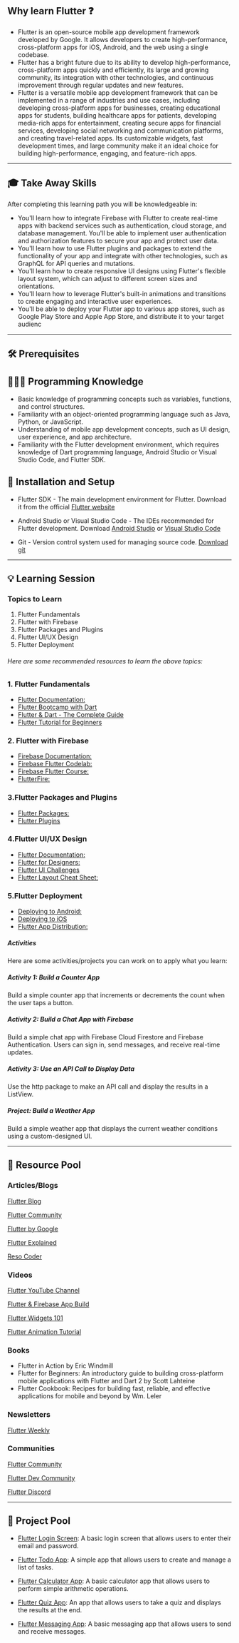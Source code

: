 
## Why learn Flutter ❓


- Flutter is an open-source mobile app development framework developed by Google. It allows developers to create high-performance, cross-platform apps for iOS, Android, and the web using a single codebase.
- Flutter has a bright future due to its ability to develop high-performance, cross-platform apps quickly and efficiently, its large and growing community, its integration with other technologies, and continuous improvement through regular updates and new features.
- Flutter is a versatile mobile app development framework that can be implemented in a range of industries and use cases, including developing cross-platform apps for businesses, creating educational apps for students, building healthcare apps for patients, developing media-rich apps for entertainment, creating secure apps for financial services, developing social networking and communication platforms, and creating travel-related apps. Its customizable widgets, fast development times, and large community make it an ideal choice for building high-performance, engaging, and feature-rich apps.
---
## 🎓 Take Away Skills

After completing this learning path you will be knowledgeable in:
- You'll learn how to integrate Firebase with Flutter to create real-time apps with backend services such as authentication, cloud storage, and database management.
You'll be able to implement user authentication and authorization features to secure your app and protect user data.
- You'll learn how to use Flutter plugins and packages to extend the functionality of your app and integrate with other technologies, such as GraphQL for API queries and mutations.
 - You'll learn how to create responsive UI designs using Flutter's flexible layout system, which can adjust to different screen sizes and orientations.
- You'll learn how to leverage Flutter's built-in animations and transitions to create engaging and interactive user experiences.
- You'll be able to deploy your Flutter app to various app stores, such as Google Play Store and Apple App Store, and distribute it to your target audienc

---
## 🛠️ Prerequisites

## 🧑🏻‍💻 Programming Knowledge 

- Basic knowledge of programming concepts such as variables, functions, and control structures.
- Familiarity with an object-oriented programming language such as Java, Python, or JavaScript.
- Understanding of mobile app development concepts, such as UI design, user experience, and app architecture.
- Familiarity with the Flutter development environment, which requires knowledge of Dart programming language, Android Studio or Visual Studio Code, and Flutter SDK.

## 📲 Installation and Setup

- Flutter SDK - The main development environment for Flutter. Download it from the official [Flutter website](https://flutter.dev/docs/get-started/install)

- Android Studio or Visual Studio Code - The IDEs recommended for Flutter development. Download [Android Studio]( https://developer.android.com/studio) or [Visual Studio Code](https://code.visualstudio.com/)

- Git - Version control system used for managing source code. [Download git](https://git-scm.com/downloads)
---

## 💡 Learning Session


### Topics to Learn
1. Flutter Fundamentals
2. Flutter with Firebase
3. Flutter Packages and Plugins
4. Flutter UI/UX Design
5. Flutter Deployment

###### Here are some recommended resources to learn the above topics:

### 1. Flutter Fundamentals
 - [Flutter Documentation:]( https://flutter.dev/docs)
- [Flutter Bootcamp with Dart]( https://www.udemy.com/course/flutter-bootcamp-with-dart/)
- [Flutter & Dart - The Complete Guide](https://www.udemy.com/course/learn-flutter-dart-to-build-ios-android-apps/)
 - [Flutter Tutorial for Beginners](https://www.youtube.com/watch?v=GLSG_Wh_YWc)
###  2. Flutter with Firebase
- [Firebase Documentation:]( https://firebase.google.com/docs)
- [Firebase Flutter Codelab:](https://codelabs.developers.google.com/codelabs/flutter-firebase/)
- [ Firebase Flutter Course:](https://www.udemy.com/course/flutter-firebase-build-a-complete-app-for-ios-android/)
- [FlutterFire: ](https://firebase.flutter.dev/)
###  3.Flutter Packages and Plugins
- [Flutter Packages:]( https://pub.dev/flutter)
- [Flutter Plugins]( https://flutter.dev/docs/development/packages-and-plugins)
###  4.Flutter UI/UX Design
- [Flutter Documentation:]( https://flutter.dev/docs)
- [Flutter for Designers:](https://flutterfordesigners.com/)
- [Flutter UI Challenges]( https://flutterui.co/)
- [Flutter Layout Cheat Sheet:](https://medium.com/flutter-community/flutter-layout-cheat-sheet-5363348d037e)
###  5.Flutter Deployment
- [Deploying to Android: ](https://flutter.dev/docs/deployment/android)
- [Deploying to iOS]( https://flutter.dev/docs/deployment/ios)
- [Flutter App Distribution:]( https://appdistribution.firebase.dev/)
##### Activities
Here are some activities/projects you can work on to apply what you learn:

##### Activity 1: Build a Counter App
Build a simple counter app that increments or decrements the count when the user taps a button.

#####  Activity 2: Build a Chat App with Firebase
Build a simple chat app with Firebase Cloud Firestore and Firebase Authentication. Users can sign in, send messages, and receive real-time updates.

#####  Activity 3: Use an API Call to Display Data
Use the http package to make an API call and display the results in a ListView.

#####  Project: Build a Weather App
Build a simple weather app that displays the current weather conditions using a custom-designed UI.


---
## 🔖 Resource Pool
### Articles/Blogs
[Flutter Blog]( https://medium.com/flutter)

[Flutter Community]( https://fluttercommunity.dev/)

[Flutter by Google]( https://developers.googleblog.com/search?q=flutter&max-results=12)

[Flutter Explained]( https://flutter-explained.dev/)

[Reso Coder]( https://resocoder.com/category/tutorials/flutter/)

### Videos
[Flutter YouTube Channel](https://www.youtube.com/channel/UCwXdFgeE9KYzlDdR7TG9cMw)

[Flutter & Firebase App Build ](https://www.youtube.com/watch?v=knMvKPKBzGE)

[Flutter Widgets 101 ](https://www.youtube.com/watch?v=Olj9t1ZBtF0)

[Flutter Animation Tutorial]( https://www.youtube.com/watch?v=I-20MRF1lCQ)
### Books
- Flutter in Action by Eric Windmill
- Flutter for Beginners: An introductory guide to building cross-platform mobile applications with Flutter and Dart 2 by Scott Lahteine
- Flutter Cookbook: Recipes for building fast, reliable, and effective applications for mobile and beyond by Wm. Leler
### Newsletters
[Flutter Weekly](https://newsletter.flutterdeveloperweekly.com/)

### Communities
[Flutter Community ](https://fluttercommunity.dev/)

[Flutter Dev Community]( https://dev.to/t/flutter)

[Flutter Discord]( https://discord.com/invite/zsFFgvacks)

---
## 🚀 Project Pool

- [Flutter Login Screen](https://github.com/afgprogrammer/Flutter-Login-Signup-page): A basic login screen that allows users to enter their email and password.



- [Flutter Todo App](https://github.com/asjqkkkk/flutter-todos):  A simple app that allows users to create and manage a list of tasks.



- [Flutter Calculator App](https://github.com/shubhamhackz/flutter-calculator): A basic calculator app that allows users to perform simple arithmetic operations.
  
 

- [Flutter Quiz App](https://github.com/abuanwar072/Quiz-App-Flutter): An app that allows users to take a quiz and displays the results at the end.
 

- [Flutter Messaging App](https://github.com/abuanwar072/Chat-Messaging-App-Light-and-Dark-Theme): A basic messaging app that allows users to send and receive messages.





